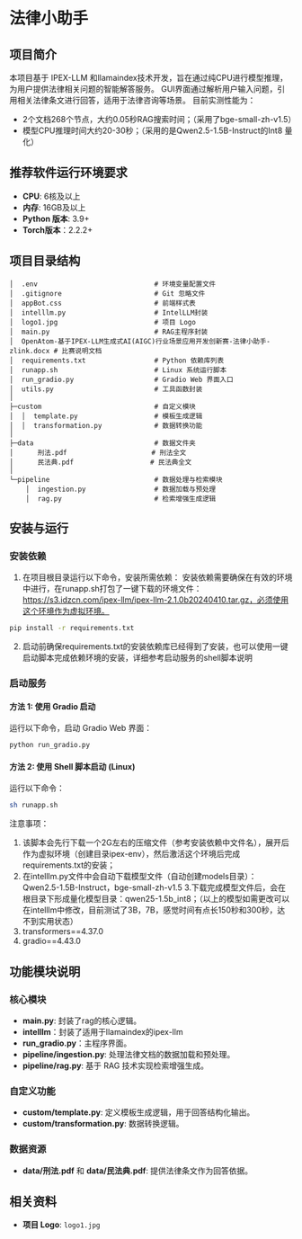 # 法律小助手

## 项目简介
本项目基于 IPEX-LLM 和llamaindex技术开发，旨在通过纯CPU进行模型推理，为用户提供法律相关问题的智能解答服务。
GUI界面通过解析用户输入问题，引用相关法律条文进行回答，适用于法律咨询等场景。
目前实测性能为：
- 2个文档268个节点，大约0.05秒RAG搜索时间；（采用了bge-small-zh-v1.5）
- 模型CPU推理时间大约20-30秒；（采用的是Qwen2.5-1.5B-Instruct的Int8 量化）

## 推荐软件运行环境要求
- **CPU**: 6核及以上
- **内存**: 16GB及以上
- **Python 版本**: 3.9+
- **Torch版本**：2.2.2+

## 项目目录结构
```
│  .env                             # 环境变量配置文件
│  .gitignore                       # Git 忽略文件
│  appBot.css                       # 前端样式表
│  intelllm.py                      # IntelLLM封装
│  logo1.jpg                        # 项目 Logo
│  main.py                          # RAG主程序封装
│  OpenAtom-基于IPEX-LLM生成式AI(AIGC)行业场景应用开发创新赛-法律小助手-zlink.docx # 比赛说明文档
│  requirements.txt                 # Python 依赖库列表
│  runapp.sh                        # Linux 系统运行脚本
│  run_gradio.py                    # Gradio Web 界面入口
│  utils.py                         # 工具函数封装
│
├─custom                            # 自定义模块
│  │  template.py                   # 模板生成逻辑
│  │  transformation.py             # 数据转换功能
│
├─data                              # 数据文件夹
│      刑法.pdf                     # 刑法全文
│      民法典.pdf                   # 民法典全文
│
└─pipeline                          # 数据处理与检索模块
    │  ingestion.py                 # 数据加载与预处理
    │  rag.py                       # 检索增强生成逻辑
```

## 安装与运行

### 安装依赖

1. 在项目根目录运行以下命令，安装所需依赖：
安装依赖需要确保在有效的环境中进行，在runapp.sh打包了一键下载的环境文件：
https://s3.idzcn.com/ipex-llm/ipex-llm-2.1.0b20240410.tar.gz，必须使用这个环境作为虚拟环境。

```bash
pip install -r requirements.txt
```
2. 启动前确保requirements.txt的安装依赖库已经得到了安装，也可以使用一键启动脚本完成依赖环境的安装，详细参考启动服务的shell脚本说明

### 启动服务
#### 方法 1: 使用 Gradio 启动
运行以下命令，启动 Gradio Web 界面：
```bash
python run_gradio.py
```

#### 方法 2: 使用 Shell 脚本启动 (Linux)
运行以下命令：
```bash
sh runapp.sh
```

注意事项：
1. 该脚本会先行下载一个2G左右的压缩文件（参考安装依赖中文件名），展开后作为虚拟环境（创建目录ipex-env），然后激活这个环境后完成requirements.txt的安装；
2. 在intelllm.py文件中会自动下载模型文件（自动创建models目录）：Qwen2.5-1.5B-Instruct，bge-small-zh-v1.5
3.下载完成模型文件后，会在根目录下形成量化模型目录：qwen25-1.5b_int8；（以上的模型如需更改可以在intelllm中修改，目前测试了3B，7B，感觉时间有点长150秒和300秒，达不到实用状态）
4. transformers==4.37.0
5. gradio==4.43.0

## 功能模块说明

### 核心模块
- **main.py**: 封装了rag的核心逻辑。
- **intelllm**：封装了适用于llamaindex的ipex-llm
- **run_gradio.py**：主程序界面。
- **pipeline/ingestion.py**: 处理法律文档的数据加载和预处理。
- **pipeline/rag.py**: 基于 RAG 技术实现检索增强生成。

### 自定义功能
- **custom/template.py**: 定义模板生成逻辑，用于回答结构化输出。
- **custom/transformation.py**: 数据转换逻辑。

### 数据资源
- **data/刑法.pdf** 和 **data/民法典.pdf**: 提供法律条文作为回答依据。

## 相关资料
- **项目 Logo**: `logo1.jpg`
